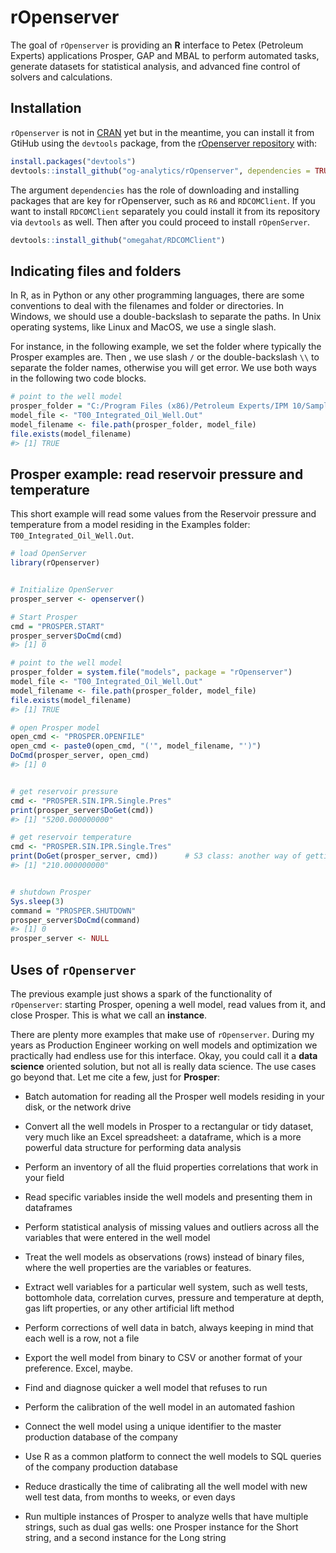 
<!-- README.md is generated from README.Rmd. Please edit that file -->

# rOpenserver

The goal of `rOpenserver` is providing an **R** interface to Petex
(Petroleum Experts) applications Prosper, GAP and MBAL to perform
automated tasks, generate datasets for statistical analysis, and
advanced fine control of solvers and calculations.

## Installation

`rOpenserver` is not in [CRAN](https://cran.r-project.org/) yet but in
the meantime, you can install it from GtiHub using the `devtools`
package, from the [rOpenserver
repository](https://github.com/og-analytics/rOpenserver) with:

``` r
install.packages("devtools")
devtools::install_github("og-analytics/rOpenserver", dependencies = TRUE)
```

The argument `dependencies` has the role of downloading and installing
packages that are key for rOpenserver, such as `R6` and `RDCOMClient`.
If you want to install `RDCOMClient` separately you could install it
from its repository via `devtools` as well. Then after you could proceed
to install `rOpenServer`.

``` r
devtools::install_github("omegahat/RDCOMClient")
```

## Indicating files and folders

In R, as in Python or any other programming languages, there are some
conventions to deal with the filenames and folder or directories. In
Windows, we should use a double-backslash to separate the paths. In Unix
operating systems, like Linux and MacOS, we use a single slash.

For instance, in the following example, we set the folder where
typically the Prosper examples are. Then , we use slash `/` or the
double-backslash `\\` to separate the folder names, otherwise you will
get error. We use both ways in the following two code blocks.

``` r
# point to the well model
prosper_folder = "C:/Program Files (x86)/Petroleum Experts/IPM 10/Samples/prosper"
model_file <- "T00_Integrated_Oil_Well.Out"
model_filename <- file.path(prosper_folder, model_file)
file.exists(model_filename)
#> [1] TRUE
```

## Prosper example: read reservoir pressure and temperature

This short example will read some values from the Reservoir pressure and
temperature from a model residing in the Examples folder:
`T00_Integrated_Oil_Well.Out`.

``` r
# load OpenServer
library(rOpenserver)


# Initialize OpenServer
prosper_server <- openserver()

# Start Prosper
cmd = "PROSPER.START"
prosper_server$DoCmd(cmd)
#> [1] 0

# point to the well model
prosper_folder = system.file("models", package = "rOpenserver")
model_file <- "T00_Integrated_Oil_Well.Out"
model_filename <- file.path(prosper_folder, model_file)
file.exists(model_filename)
#> [1] TRUE

# open Prosper model
open_cmd <- "PROSPER.OPENFILE"
open_cmd <- paste0(open_cmd, "('", model_filename, "')")
DoCmd(prosper_server, open_cmd)
#> [1] 0


# get reservoir pressure
cmd <- "PROSPER.SIN.IPR.Single.Pres"
print(prosper_server$DoGet(cmd))
#> [1] "5200.000000000"

# get reservoir temperature
cmd <- "PROSPER.SIN.IPR.Single.Tres"
print(DoGet(prosper_server, cmd))      # S3 class: another way of getting values
#> [1] "210.000000000"


# shutdown Prosper
Sys.sleep(3)
command = "PROSPER.SHUTDOWN"
prosper_server$DoCmd(command)
#> [1] 0
prosper_server <- NULL
```

## Uses of `rOpenserver`

The previous example just shows a spark of the functionality of
`rOpenserver`: starting Prosper, opening a well model, read values from
it, and close Prosper. This is what we call an **instance**.

There are plenty more examples that make use of `rOpenserver`. During my
years as Production Engineer working on well models and optimization we
practically had endless use for this interface. Okay, you could call it
a **data science** oriented solution, but not all is really data
science. The use cases go beyond that. Let me cite a few, just for
**Prosper**:

  - Batch automation for reading all the Prosper well models residing in
    your disk, or the network drive

  - Convert all the well models in Prosper to a rectangular or tidy
    dataset, very much like an Excel spreadsheet: a dataframe, which is
    a more powerful data structure for performing data analysis

  - Perform an inventory of all the fluid properties correlations that
    work in your field

  - Read specific variables inside the well models and presenting them
    in dataframes

  - Perform statistical analysis of missing values and outliers across
    all the variables that were entered in the well model

  - Treat the well models as observations (rows) instead of binary
    files, where the well properties are the variables or features.

  - Extract well variables for a particular well system, such as well
    tests, bottomhole data, correlation curves, pressure and temperature
    at depth, gas lift properties, or any other artificial lift method

  - Perform corrections of well data in batch, always keeping in mind
    that each well is a row, not a file

  - Export the well model from binary to CSV or another format of your
    preference. Excel, maybe.

  - Find and diagnose quicker a well model that refuses to run

  - Perform the calibration of the well model in an automated fashion

  - Connect the well model using a unique identifier to the master
    production database of the company

  - Use R as a common platform to connect the well models to SQL queries
    of the company production database

  - Reduce drastically the time of calibrating all the well model with
    new well test data, from months to weeks, or even days

  - Run multiple instances of Prosper to analyze wells that have
    multiple strings, such as dual gas wells: one Prosper instance for
    the Short string, and a second instance for the Long string
